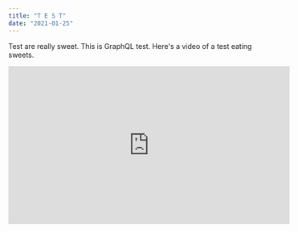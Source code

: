 ```yaml
---
title: "T E S T"
date: "2021-01-25"
---
```


Test are really sweet.
This is GraphQL test.
Here's a video of a test eating sweets.

<iframe width="560" height="315" src="https://www.youtube.com/embed/4n0xNbfJLR8" frameborder="0" allowfullscreen></iframe>